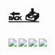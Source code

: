 #
# [🔙 ](../../)    <a href="../pdfs/110100000_✔_🧑_🛠_💶_OFERTA LLAVE EN MANO PARA LA INSTALACIÓN FOTOVOLTAICA.pdf">📥</a>
 <img src="page0.jpg">   <img src="page1.jpg">   <img src="page2.jpg">   <img src="page3.jpg"> 

            
                